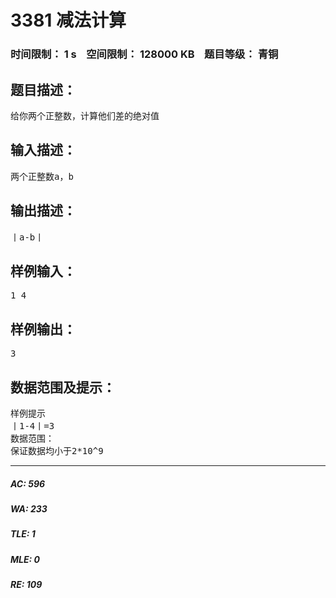 # 3381 减法计算   
### 时间限制： 1 s&nbsp;&nbsp;&nbsp;&nbsp;空间限制： 128000 KB&nbsp;&nbsp;&nbsp;&nbsp;题目等级： 青铜  
## 题目描述：  

<pre>
给你两个正整数，计算他们差的绝对值
</pre>
  
  
## 输入描述：  

<pre>
两个正整数a，b
</pre>
  
  
## 输出描述：  

<pre>
丨a-b丨
</pre>
  
  
## 样例输入：  

<pre>
1 4
</pre>
  
  
## 样例输出：  

<pre>
3
</pre>
  
  
## 数据范围及提示：  

<pre>
样例提示
丨1-4丨=3
数据范围：
保证数据均小于2*10^9
</pre>
  
  
***  

##### AC: 596  
##### WA: 233  
##### TLE: 1  
##### MLE: 0  
##### RE: 109  
